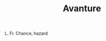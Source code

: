 ---
title: Avanture
letter: A
permalink: "/definitions/avanture.html"
body: L. Fr. Chance; hazard
published_at: '2018-07-07'
source: Black's Law Dictionary
layout: post
---